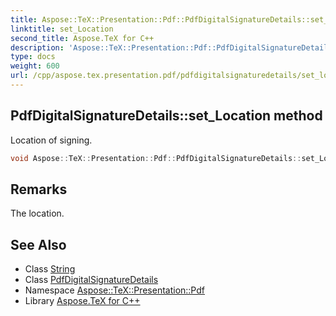 ```yaml
---
title: Aspose::TeX::Presentation::Pdf::PdfDigitalSignatureDetails::set_Location method
linktitle: set_Location
second_title: Aspose.TeX for C++
description: 'Aspose::TeX::Presentation::Pdf::PdfDigitalSignatureDetails::set_Location method. Location of signing in C++.'
type: docs
weight: 600
url: /cpp/aspose.tex.presentation.pdf/pdfdigitalsignaturedetails/set_location/
---
```

## PdfDigitalSignatureDetails::set_Location method


Location of signing.

```cpp
void Aspose::TeX::Presentation::Pdf::PdfDigitalSignatureDetails::set_Location(System::String value)
```

## Remarks


The location. 
## See Also

* Class [String](../../../system/string/)
* Class [PdfDigitalSignatureDetails](../)
* Namespace [Aspose::TeX::Presentation::Pdf](../../)
* Library [Aspose.TeX for C++](../../../)
